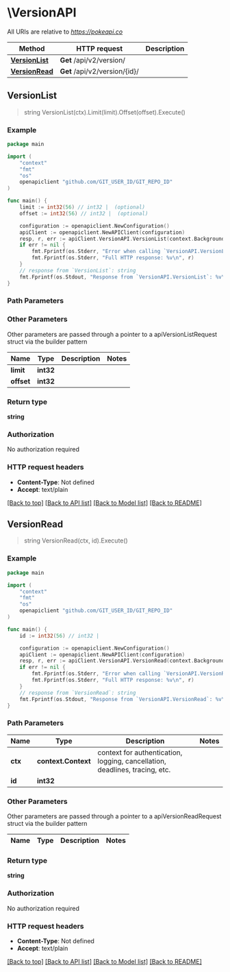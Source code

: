 # \VersionAPI

All URIs are relative to *https://pokeapi.co*

Method | HTTP request | Description
------------- | ------------- | -------------
[**VersionList**](VersionAPI.md#VersionList) | **Get** /api/v2/version/ | 
[**VersionRead**](VersionAPI.md#VersionRead) | **Get** /api/v2/version/{id}/ | 



## VersionList

> string VersionList(ctx).Limit(limit).Offset(offset).Execute()



### Example

```go
package main

import (
	"context"
	"fmt"
	"os"
	openapiclient "github.com/GIT_USER_ID/GIT_REPO_ID"
)

func main() {
	limit := int32(56) // int32 |  (optional)
	offset := int32(56) // int32 |  (optional)

	configuration := openapiclient.NewConfiguration()
	apiClient := openapiclient.NewAPIClient(configuration)
	resp, r, err := apiClient.VersionAPI.VersionList(context.Background()).Limit(limit).Offset(offset).Execute()
	if err != nil {
		fmt.Fprintf(os.Stderr, "Error when calling `VersionAPI.VersionList``: %v\n", err)
		fmt.Fprintf(os.Stderr, "Full HTTP response: %v\n", r)
	}
	// response from `VersionList`: string
	fmt.Fprintf(os.Stdout, "Response from `VersionAPI.VersionList`: %v\n", resp)
}
```

### Path Parameters



### Other Parameters

Other parameters are passed through a pointer to a apiVersionListRequest struct via the builder pattern


Name | Type | Description  | Notes
------------- | ------------- | ------------- | -------------
 **limit** | **int32** |  | 
 **offset** | **int32** |  | 

### Return type

**string**

### Authorization

No authorization required

### HTTP request headers

- **Content-Type**: Not defined
- **Accept**: text/plain

[[Back to top]](#) [[Back to API list]](../README.md#documentation-for-api-endpoints)
[[Back to Model list]](../README.md#documentation-for-models)
[[Back to README]](../README.md)


## VersionRead

> string VersionRead(ctx, id).Execute()



### Example

```go
package main

import (
	"context"
	"fmt"
	"os"
	openapiclient "github.com/GIT_USER_ID/GIT_REPO_ID"
)

func main() {
	id := int32(56) // int32 | 

	configuration := openapiclient.NewConfiguration()
	apiClient := openapiclient.NewAPIClient(configuration)
	resp, r, err := apiClient.VersionAPI.VersionRead(context.Background(), id).Execute()
	if err != nil {
		fmt.Fprintf(os.Stderr, "Error when calling `VersionAPI.VersionRead``: %v\n", err)
		fmt.Fprintf(os.Stderr, "Full HTTP response: %v\n", r)
	}
	// response from `VersionRead`: string
	fmt.Fprintf(os.Stdout, "Response from `VersionAPI.VersionRead`: %v\n", resp)
}
```

### Path Parameters


Name | Type | Description  | Notes
------------- | ------------- | ------------- | -------------
**ctx** | **context.Context** | context for authentication, logging, cancellation, deadlines, tracing, etc.
**id** | **int32** |  | 

### Other Parameters

Other parameters are passed through a pointer to a apiVersionReadRequest struct via the builder pattern


Name | Type | Description  | Notes
------------- | ------------- | ------------- | -------------


### Return type

**string**

### Authorization

No authorization required

### HTTP request headers

- **Content-Type**: Not defined
- **Accept**: text/plain

[[Back to top]](#) [[Back to API list]](../README.md#documentation-for-api-endpoints)
[[Back to Model list]](../README.md#documentation-for-models)
[[Back to README]](../README.md)

